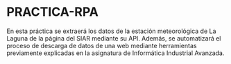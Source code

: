 # PRACTICA-RPA
En esta práctica se extraerá los datos de la estación meteorológica de La Laguna de la página del SIAR mediante su API.
Además, se automatizará el proceso de descarga de datos de una web mediante herramientas previamente explicadas en la asignatura de Informática Industrial Avanzada.
